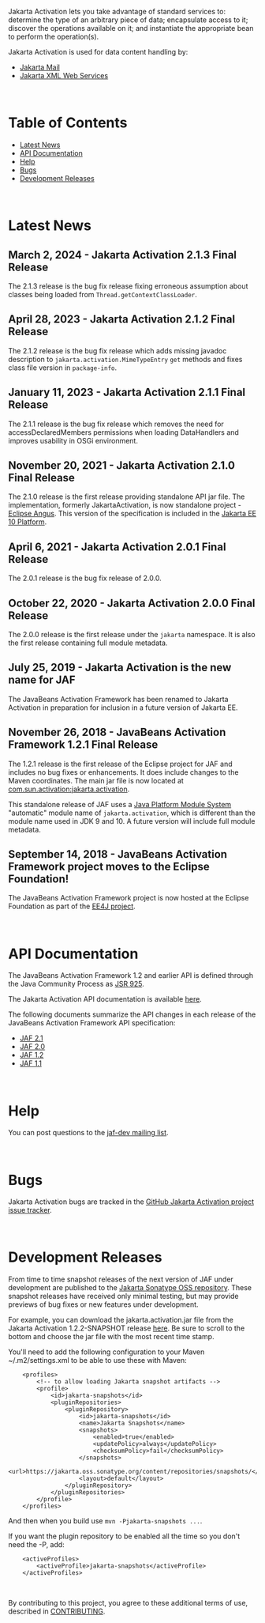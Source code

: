 Jakarta Activation lets you take advantage of standard services to:
determine the type of an arbitrary piece of data; encapsulate access to
it; discover the operations available on it; and instantiate the
appropriate bean to perform the operation(s).

Jakarta Activation is used for data content handling by:
* [Jakarta Mail](https://jakarta.ee/specifications/mail/)
* [Jakarta XML Web Services](https://jakarta.ee/specifications/xml-web-services/)

<br/>

# Table of Contents
* [Latest News](#Latest_News)
* [API Documentation](#API_Documentation)
* [Help](#Help)
* [Bugs](#Bugs)
* [Development Releases](#Development_Releases)

<br/>

# <a name="Latest_News"></a>Latest News

## March 2, 2024 - Jakarta Activation 2.1.3 Final Release ##

The 2.1.3 release is the bug fix release fixing erroneous
assumption about classes being loaded from `Thread.getContextClassLoader`.

## April 28, 2023 - Jakarta Activation 2.1.2 Final Release ##

The 2.1.2 release is the bug fix release which adds missing
javadoc description to `jakarta.activation.MimeTypeEntry` `get` methods
and fixes class file version in `package-info`.

## January 11, 2023 - Jakarta Activation 2.1.1 Final Release ##

The 2.1.1 release is the bug fix release which removes the need
for accessDeclaredMembers permissions when loading DataHandlers
and improves usability in OSGi environment.

## November 20, 2021 - Jakarta Activation 2.1.0 Final Release ##

The 2.1.0 release is the first release providing standalone API jar file.
The implementation, formerly JakartaActivation, is now standalone project -
[Eclipse Angus](https://eclipse-ee4j.github.io/angus-activation/).
This version of the specification is included
in the [Jakarta EE 10 Platform](https://jakarta.ee/specifications/platform/10/).

## April 6, 2021 - Jakarta Activation 2.0.1 Final Release ##

The 2.0.1 release is the bug fix release of 2.0.0.

## October 22, 2020 - Jakarta Activation 2.0.0 Final Release ##

The 2.0.0 release is the first release under the `jakarta` namespace.
It is also the first release containing full module metadata.

## July 25, 2019 - Jakarta Activation is the new name for JAF ##

The JavaBeans Activation Framework has been renamed to Jakarta Activation
in preparation for inclusion in a future version of Jakarta EE.

## November 26, 2018 - JavaBeans Activation Framework 1.2.1 Final Release ##

The 1.2.1 release is the first release of the Eclipse project for JAF
and includes no bug fixes or enhancements. It does include changes
to the Maven coordinates. The main jar file is now located at
[com.sun.activation:jakarta.activation](https://repo1.maven.org/maven2/com/sun/activation/jakarta.activation/1.2.1/jakarta.activation-1.2.1.jar).

This standalone release of JAF uses a
[Java Platform Module System](http://openjdk.java.net/projects/jigsaw/spec/)
"automatic" module name of `jakarta.activation`, which is different than the
module name used in JDK 9 and 10.
A future version will include full module metadata.

## September 14, 2018 - JavaBeans Activation Framework project moves to the Eclipse Foundation! ##

The JavaBeans Activation Framework project is now hosted at the Eclipse
Foundation as part of the
[EE4J project](https://projects.eclipse.org/projects/ee4j).

<br/>

# <a name="API_Documentation"></a>API Documentation

The JavaBeans Activation Framework 1.2 and earlier API is defined
through the Java Community Process as
[JSR 925](http://jcp.org/en/jsr/detail?id=925).

The Jakarta Activation API documentation is available
[here](https://jakartaee.github.io/jaf-api/api/).

The following documents summarize the API changes in each release of
the JavaBeans Activation Framework API specification:

-   [JAF 2.1](JAF-2.1-changes.txt)
-   [JAF 2.0](JAF-2.0-changes.txt)
-   [JAF 1.2](JAF-1.2-changes.txt)
-   [JAF 1.1](JAF-1.1-changes.txt)

<br/>

# <a name="Help"></a>Help

You can post questions to the
[jaf-dev mailing list](https://accounts.eclipse.org/mailing-list/jaf-dev).

<br/>

# <a name="Bugs"></a>Bugs

Jakarta Activation bugs are tracked in the
[GitHub Jakarta Activation project issue tracker](https://github.com/jakartaee/jaf-api/issues).

<br/>

# <a name="Development_Releases"></a>Development Releases

From time to time snapshot releases of the next version of JAF
under development are published to the
[Jakarta Sonatype OSS repository](http://jakarta.oss.sonatype.org).
These snapshot releases have received only minimal testing, but may
provide previews of bug fixes or new features under development.

For example, you can download the jakarta.activation.jar file from the Jakarta Activation
1.2.2-SNAPSHOT release
[here](https://jakarta.oss.sonatype.org/content/repositories/snapshots/com/sun/activation/jakarta.activation/1.2.2-SNAPSHOT/).
Be sure to scroll to the bottom and choose the jar file with the most
recent time stamp.

You'll need to add the following configuration to your Maven ~/.m2/settings.xml
to be able to use these with Maven:

```
    <profiles>
        <!-- to allow loading Jakarta snapshot artifacts -->
        <profile>
            <id>jakarta-snapshots</id>
            <pluginRepositories>
                <pluginRepository>
                    <id>jakarta-snapshots</id>
                    <name>Jakarta Snapshots</name>
                    <snapshots>
                        <enabled>true</enabled>
                        <updatePolicy>always</updatePolicy>
                        <checksumPolicy>fail</checksumPolicy>
                    </snapshots>
                    <url>https://jakarta.oss.sonatype.org/content/repositories/snapshots/</url>
                    <layout>default</layout>
                </pluginRepository>
            </pluginRepositories>
        </profile>
    </profiles>
```

And then when you build use `mvn -Pjakarta-snapshots ...`.

If you want the plugin repository to be enabled all the time so you don't need the -P, add:

```
    <activeProfiles>
        <activeProfile>jakarta-snapshots</activeProfile>
    </activeProfiles>
```

<br/>

By contributing to this project, you agree to these additional terms of
use, described in [CONTRIBUTING](CONTRIBUTING.md).

